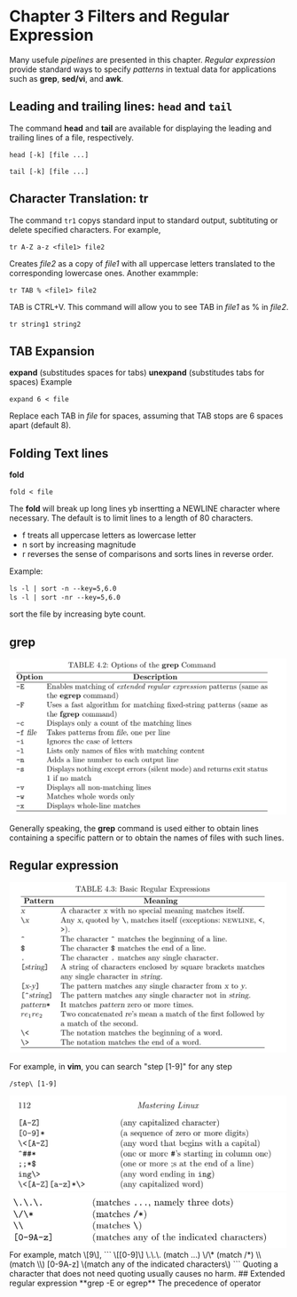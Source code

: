 # Chapter 3 Filters and Regular Expression

Many usefule *pipelines* are presented in this chapter. *Regular expression* provide standard ways to specify *patterns* in textual data for applications such as **grep**, **sed/vi**, and **awk**.

## Leading and trailing lines: `head` and `tail`
The command **head** and **tail** are available for displaying the leading and trailing  lines of a file, respectively.
```
head [-k] [file ...]
```
```
tail [-k] [file ...]
```
## Character Translation: tr
The command `tr1` copys standard input to standard output, subtituting or delete specified characters. For example,
```
tr A-Z a-z <file1> file2
```
Creates *file2* as a copy of *file1* with all uppercase letters translated to the corresponding lowercase ones. Another exammple:
```
tr TAB % <file1> file2
```
TAB is CTRL+V. This command will allow you to see TAB in *file1* as % in *file2*.
```
tr string1 string2
```
## TAB Expansion
**expand**          (substitudes spaces for tabs)
**unexpand**        (substitudes tabs for spaces)
Example
```
expand 6 < file
```
Replace each TAB in *file* for spaces, assuming that TAB stops are 6 spaces apart (default 8).

## Folding Text lines
**fold**
```
fold < file
```
The **fold** will break up long lines yb insertting a NEWLINE character where necessary. The default is to limit lines to a length of 80 characters.
* f     treats all uppercase letters as lowercase letter
* n     sort by increasing magnitude
* r     reverses the sense of comparisons and sorts lines in reverse order.

Example:
```
ls -l | sort -n --key=5,6.0
ls -l | sort -nr --key=5,6.0
```
sort the file by increasing byte count.

## grep
<img src="./grep.png" alt="grep argument" width="500">

Generally speaking, the **grep** command is used either to obtain lines containing a specific pattern or to obtain the names of files with such lines.

## Regular expression
<img src="./re.png" alt="regular expression arguments" width="500">

For example, in **vim**, you can search "step [1-9]" for any step
```
/step\ [1-9]
```
<img src="./re2.png" alt="regular expression pattern" width="500">
<img src="./re3.png" alt="regular expression pattern" width="500">
For example, match \[9\],
```
\[[0-9]\]
\.\.\. 			(match ...)
\/\*			(match /*)
\\			(match \\)
[0-9A-z]		\(match any of the indicated characters\)
```
Quoting a character that does not need quoting usually causes no harm.
## Extended regular expression
**grep -E or egrep**
The precedence of operator 





 

